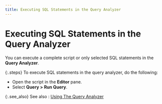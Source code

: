 ```yaml
---
title: Executing SQL Statements in the Query Analyzer
---
```


# Executing SQL Statements in the Query Analyzer


You can execute a complete script or only selected SQL statements in  the **Query Analyzer**.


{:.steps}
To execute SQL statements in the query analyzer, do the following:

- Open the script  in the **Editor** pane.
- Select **Query &gt; Run Query**.



{:.see_also}
See also
: [Using  The Query Analyzer]({{site.advutl_baseurl}}/misc/db_explorer_using_the_query_analyzer.html)
